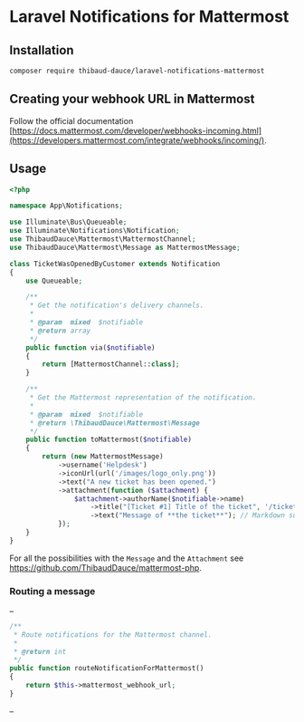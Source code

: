 # Laravel Notifications for Mattermost

## Installation

```bash
composer require thibaud-dauce/laravel-notifications-mattermost
```

## Creating your webhook URL in Mattermost

Follow the official documentation [https://docs.mattermost.com/developer/webhooks-incoming.html](https://developers.mattermost.com/integrate/webhooks/incoming/).

## Usage

```php
<?php

namespace App\Notifications;

use Illuminate\Bus\Queueable;
use Illuminate\Notifications\Notification;
use ThibaudDauce\Mattermost\MattermostChannel;
use ThibaudDauce\Mattermost\Message as MattermostMessage;

class TicketWasOpenedByCustomer extends Notification
{
    use Queueable;

    /**
     * Get the notification's delivery channels.
     *
     * @param  mixed  $notifiable
     * @return array
     */
    public function via($notifiable)
    {
        return [MattermostChannel::class];
    }

    /**
     * Get the Mattermost representation of the notification.
     *
     * @param  mixed  $notifiable
     * @return \ThibaudDauce\Mattermost\Message
     */
    public function toMattermost($notifiable)
    {
        return (new MattermostMessage)
            ->username('Helpdesk')
            ->iconUrl(url('/images/logo_only.png'))
            ->text("A new ticket has been opened.")
            ->attachment(function ($attachment) {
                $attachment->authorName($notifiable->name)
                    ->title("[Ticket #1] Title of the ticket", '/tickets/1')
                    ->text("Message of **the ticket**"); // Markdown supported.
            });
    }
}
```

For all the possibilities with the `Message` and the `Attachment` see https://github.com/ThibaudDauce/mattermost-php.

### Routing a message

```php
…

/**
 * Route notifications for the Mattermost channel.
 *
 * @return int
 */
public function routeNotificationForMattermost()
{
    return $this->mattermost_webhook_url;
}

…
```

